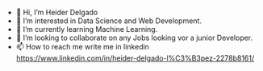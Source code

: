- 👋 Hi, I’m Heider Delgado
- 👀 I’m interested in Data Science and Web Development. 
- 🌱 I’m currently learning Machine Learning.
- 💞️ I’m looking to collaborate on any Jobs looking vor a junior Developer. 
- 📫 How to reach me write me in linkedin https://www.linkedin.com/in/heider-delgado-l%C3%B3pez-2278b8161/

<!---
HighDeFing/HighDeFing is a ✨ special ✨ repository because its `README.md` (this file) appears on your GitHub profile.
You can click the Preview link to take a look at your changes.
--->
